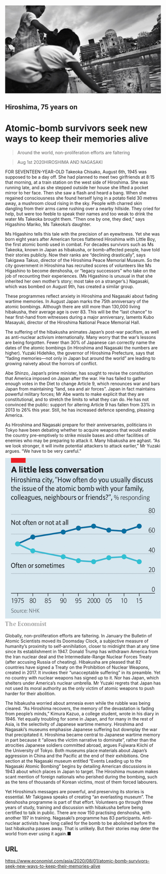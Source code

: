 ![](./images/20200801_ASP005_0.jpg)

## Hiroshima, 75 years on

# Atomic-bomb survivors seek new ways to keep their memories alive

> Around the world, non-proliferation efforts are faltering

> Aug 1st 2020HIROSHIMA AND NAGASAKI

FOR SEVENTEEN-YEAR-OLD Takeoka Chisako, August 6th, 1945 was supposed to be a day off. She had planned to meet two girlfriends at 8:15 that morning, at a train station on the west side of Hiroshima. She was running late, and as she stepped outside her house she lifted a pocket mirror to her face. Then she saw a flash and heard a bang. When she regained consciousness she found herself lying in a potato field 30 metres away, a mushroom cloud rising in the sky. People with charred skin dangling from their arms came rushing over a nearby hillside. They cried for help, but were too feeble to speak their names and too weak to drink the water Ms Takeoka brought them. “Then one by one, they died,” says Higashino Mariko, Ms Takeoka’s daughter.

Ms Higashino tells this tale with the precision of an eyewitness. Yet she was born eight years after American forces flattened Hiroshima with Little Boy, the first atomic bomb used in combat. For decades survivors such as Ms Takeoka, known in Japan as hibakusha, or bomb-affected people, have told their stories publicly. Now their ranks are “declining drastically”, says Takigawa Takuo, director of the Hiroshima Peace Memorial Museum. So the city government in Hiroshima has recruited scores of volunteers like Ms Higashino to become denshosha, or “legacy successors” who take on the job of recounting their experiences. (Ms Higashino is unusual in that she inherited her own mother’s story; most take on a stranger’s.) Nagasaki, which was bombed on August 9th, has created a similar group.

These programmes reflect anxiety in Hiroshima and Nagasaki about fading wartime memories. In August Japan marks the 75th anniversary of the atomic bombings. Although there are still more than 130,000 living hibakusha, their average age is over 83. This will be the “last chance” to hear first-hand from witnesses during a major anniversary, laments Kubo Masayuki, director of the Hiroshima National Peace Memorial Hall.

The suffering of the hibakusha animates Japan’s post-war pacifism, as well as anti-nuclear activism internationally. Many worry that the war’s lessons are being forgotten. Fewer than 30% of Japanese can correctly name the dates of the atomic bombings (in Hiroshima and Nagasaki the numbers are higher). Yuzaki Hidehiko, the governor of Hiroshima Prefecture, says that “fading memories—not only in Japan but around the world” are leading to growing naivety about the horrors of conflict.

Abe Shinzo, Japan’s prime minister, has sought to revise the constitution that America imposed on Japan after the war. He has failed to gather enough votes in the Diet to change Article 9, which renounces war and bars Japan from maintaining “land, sea and air forces”. Japan in fact maintains powerful military forces; Mr Abe wants to make explicit that they are constitutional, and to stretch the limits to what they can do. He has not convinced the public: support for altering Article 9 has fallen from 33% in 2013 to 26% this year. Still, he has increased defence spending, pleasing America.

As Hiroshima and Nagasaki prepare for their anniversaries, politicians in Tokyo have been debating whether to acquire weapons that would enable the country pre-emptively to strike missile bases and other facilities of enemies who may be preparing to attack it. Many hibakusha are aghast. “As we look stronger, it will invite potential attackers to attack earlier,” Mr Yuzaki argues. “We have to be very careful.”



![](./images/20200801_ASC632.png)

Globally, non-proliferation efforts are faltering. In January the Bulletin of Atomic Scientists moved its Doomsday Clock, a subjective measure of humanity’s proximity to self-annihilation, closer to midnight than at any time since its establishment in 1947. Donald Trump has withdrawn America from the Iran nuclear deal and the Intermediate-Range Nuclear Forces Treaty (after accusing Russia of cheating). Hibakusha are pleased that 82 countries have signed a Treaty on the Prohibition of Nuclear Weapons, created in 2017. It invokes their “unacceptable suffering” in its preamble. Yet no country with nuclear weapons has signed up to it. Nor has Japan, which shelters under America’s nuclear umbrella. Mr Yuzaki regrets that Japan has not used its moral authority as the only victim of atomic weapons to push harder for their abolition.

The hibakusha worried about amnesia even while the rubble was being cleared. “As Hiroshima recovers, the memory of the devastation is fading from people’s minds,” Kimura Kazuo, a college student, wrote in his diary in 1946. Yet equally troubling for some in Japan, and for many in the rest of Asia, is the selectivity of Japanese wartime memory. Hiroshima and Nagasaki’s museums emphasise Japanese suffering but downplay the war that precipitated it. Hiroshima became central to Japanese wartime memory in part because it “allows the victim narrative to dominate”, rather than the atrocities Japanese soldiers committed abroad, argues Fujiwara Kiichi of the University of Tokyo. Both museums place materials about Japan’s aggression in China and the Pacific at the end of their exhibitions. One section at the Nagasaki museum entitled “Events Leading up to the Nagasaki Atomic Bombing” begins by detailing American discussions in 1943 about which places in Japan to target. The Hiroshima museum makes scant mention of foreign nationals who perished during the bombing, such as the tens of thousands of Korean victims, most of them forced labourers.

Yet Hiroshima’s messages are powerful, and preserving its stories is essential. Mr Takigawa speaks of creating “an everlasting museum”. The denshosha programme is part of that effort. Volunteers go through three years of study, training and discussion with hibakusha before being certified to talk in public. There are now 150 practising denshosha, with another 197 in training. Nagasaki’s programme has 83 participants. Anti-nuclear activists have long called for the bomb to be abolished before the last hibakusha passes away. That is unlikely. But their stories may deter the world from ever using it again.■

## URL

https://www.economist.com/asia/2020/08/01/atomic-bomb-survivors-seek-new-ways-to-keep-their-memories-alive
